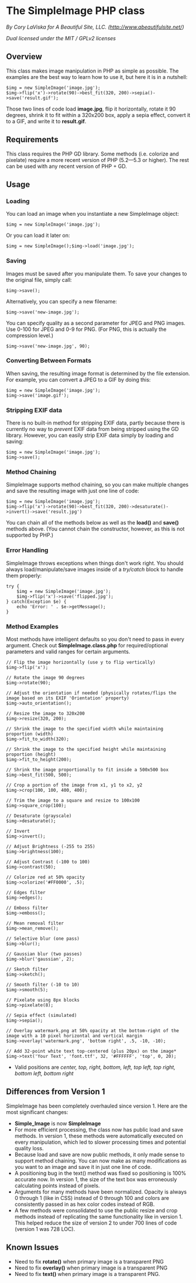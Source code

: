 The SimpleImage PHP class
=========================

*By Cory LaViska for A Beautiful Site, LLC.
(http://www.abeautifulsite.net/)*

*Dual licensed under the MIT / GPLv2 licenses*

Overview
--------

This class makes image manipulation in PHP as simple as possible. The
examples are the best way to learn how to use it, but here it is in a
nutshell:

    $img = new SimpleImage('image.jpg');
    $img->flip('x')->rotate(90)->best_fit(320, 200)->sepia()->save('result.gif');

Those two lines of code load **image.jpg**, flip it horizontally, rotate
it 90 degrees, shrink it to fit within a 320x200 box, apply a sepia
effect, convert it to a GIF, and write it to **result.gif**.

Requirements
------------

This class requires the PHP GD library. Some methods (i.e. colorize and
pixelate) require a more recent version of PHP (5.2—5.3 or higher). The
rest can be used with any recent version of PHP + GD.

Usage
-----

### Loading

You can load an image when you instantiate a new SimpleImage object:

    $img = new SimpleImage('image.jpg');

Or you can load it later on:

    $img = new SimpleImage();$img->load('image.jpg');

### Saving

Images must be saved after you manipulate them. To save your changes to
the original file, simply call:

    $img->save();

Alternatively, you can specify a new filename:

    $img->save('new-image.jpg');

You can specify quality as a second parameter for JPEG and PNG images.
Use 0-100 for JPEG and 0-9 for PNG. (For PNG, this is actually the
compression level.)

    $img->save('new-image.jpg', 90);

### Converting Between Formats

When saving, the resulting image format is determined by the file
extension. For example, you can convert a JPEG to a GIF by doing this:

    $img = new SimpleImage('image.jpg');
    $img->save('image.gif');

### Stripping EXIF data

There is no built-in method for stripping EXIF data, partly because
there is currently no way to *prevent* EXIF data from being stripped
using the GD library. However, you can easily strip EXIF data simply by
loading and saving:

    $img = new SimpleImage('image.jpg');
    $img->save();

### Method Chaining

SimpleImage supports method chaining, so you can make multiple changes
and save the resulting image with just one line of code:

    $img = new SimpleImage('image.jpg');
    $img->flip('x')->rotate(90)->best_fit(320, 200)->desaturate()->invert()->save('result.jpg')

You can chain all of the methods below as well as the **load()**
and **save()** methods above.  (You cannot chain the constructor,
however, as this is not supported by PHP.)

### Error Handling

SimpleImage throws exceptions when things don't work right. You should
always load/manipulate/save images inside of a *try/catch* block to
handle them properly:

    try {
        $img = new SimpleImage('image.jpg');
        $img->flip('x')->save('flipped.jpg');
    } catch(Exception $e) {
        echo 'Error: ' . $e->getMessage();
    }

### Method Examples

Most methods have intelligent defaults so you don't need to pass in
every argument.  Check out **SimpleImage.class.php** for
required/optional parameters and valid ranges for certain arguments.

    // Flip the image horizontally (use y to flip vertically)
    $img->flip('x');
    
    // Rotate the image 90 degrees
    $img->rotate(90);
    
    // Adjust the orientation if needed (physically rotates/flips the image based on its EXIF 'Orientation' property)
    $img->auto_orientation();

    // Resize the image to 320x200
    $img->resize(320, 200);
    
    // Shrink the image to the specified width while maintaining proportion (width)
    $img->fit_to_width(320);
    
    // Shrink the image to the specified height while maintaining proportion (height)
    $img->fit_to_height(200);
    
    // Shrink the image proportionally to fit inside a 500x500 box
    $img->best_fit(500, 500);
    
    // Crop a portion of the image from x1, y1 to x2, y2
    $img->crop(100, 100, 400, 400);
    
    // Trim the image to a square and resize to 100x100
    $img->square_crop(100);
    
    // Desaturate (grayscale)
    $img->desaturate();
    
    // Invert
    $img->invert();
    
    // Adjust Brightness (-255 to 255)
    $img->brightness(100);
    
    // Adjust Contrast (-100 to 100)
    $img->contrast(50);
    
    // Colorize red at 50% opacity
    $img->colorize('#FF0000', .5);
    
    // Edges filter
    $img->edges();
    
    // Emboss filter
    $img->emboss();

    // Mean removal filter  
    $img->mean_remove();  
  
    // Selective blur (one pass)  
    $img->blur();  
  
    // Gaussian blur (two passes)  
    $img->blur('gaussian', 2);  
  
    // Sketch filter  
    $img->sketch();  
  
    // Smooth filter (-10 to 10)  
    $img->smooth(5);  
  
    // Pixelate using 8px blocks  
    $img->pixelate(8);  
  
    // Sepia effect (simulated)  
    $img->sepia();  
  
    // Overlay watermark.png at 50% opacity at the bottom-right of the image with a 10 pixel horizontal and vertical margin
    $img->overlay('watermark.png', 'bottom right', .5, -10, -10);  
  
    // Add 32-point white text top-centered (plus 20px) on the image*  
    $img->text('Your Text', 'font.ttf', 32, '#FFFFFF', 'top', 0, 20);

 * Valid positions are *center, top, right, bottom, left, top left, top
right, bottom left, bottom right*

Differences from Version 1
--------------------------

SimpleImage has been completely overhauled since version 1. Here are the
most significant changes:

-   **Simple_Image** is now **SimpleImage**
-   For more efficient processing, the class now has public load and
    save methods. In version 1, these methods were automatically
    executed on every manipulation, which led to slower processing times
    and potential quality loss.
-   Because load and save are now public methods, it only made sense to
    support method chaining. You can now make as many modifications as
    you want to an image and save it in just one line of code.
-   A positioning bug in the text() method was fixed so positioning is
    100% accurate now. In version 1, the size of the text box was
    erroneously calculating points instead of pixels.
-   Arguments for many methods have been normalized. Opacity is always 0
    through 1 (like in CSS) instead of 0 through 100 and colors are
    consistently passed in as hex color codes instead of RGB.
-   A few methods were consolidated to use the public resize and crop
    methods instead of replicating the same functionality like in
    version 1. This helped reduce the size of version 2 to under 700
    lines of code (version 1 was 728 LOC).

Known Issues
------------

-   Need to fix **rotate()** when primary image is a transparent PNG
-   Need to fix **overlay()** when primary image is a transparent PNG
-   Need to fix **text()** when primary image is a transparent PNG.
